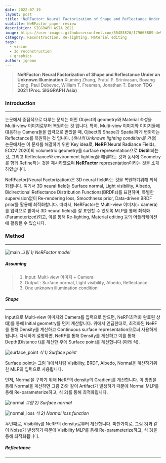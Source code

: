 ```yaml
---
date: 2022-07-19
layout: post
title: 'NeRFactor: Neural Factorization of Shape and Reflectance Under an Unknown Illumination'
subtitle: NeRFactor paper review
description: SIGGRAPH ASIA 2021
image: https://user-images.githubusercontent.com/55485826/179668889-de983eb0-1483-473d-8de2-8269e372d2f2.png
category: Reconstruction, Re-lighting, Material editing
tags:
  - vision
  - 3d reconstruction
  - graphics
author: jgnooo
---
```


> **NeRFactor: Neural Factorization of Shape and Reflectance Under an Unknown Illumination**
> Xiuming Zhang, Pratul P. Srinivasan, Boyang Deng, Paul Debevec, William T. Freeman, Jonathan T. Barron
> **TOG 2021 (Proc. SIGGRAPH Asia)**

### Introduction
---
논문에서 중점적으로 다루는 문제는 어떤 Object의 geometry와 Material 속성을 Multi-view 이미지로부터 복원하는 것 입니다. 특히, Multi-view 이미지와 이미지들에 대응하는 Camera들을 입력으로 받았을 때, Ojbect의 Shape과 Spatial하게 변화하는 Reflectance를 복원하는 것 입니다. (_하나의 Unknown lighting condition을 가정_) 논문에서는 이 문제를 해결하기 위한 Key idea로, **NeRF**(Neural Radiance Fields, ECCV 2020)의 volumetric geometry를 surface representation으로 **Distill**하는것, 그리고 Reflectance와 environment lighting을 해결하는 것과 동시에 Geometry를 함께 Refine하는 것을 제시하였으며 **NeRFactor** representation이라는 것을 소개하였습니다.

NeRFactor(Neural Factorization)은 3D neural field라는 것을 복원하기위해 최적화됩니다. 여기서 3D neural field는 Surface normal, Light visibility, Albedo, Bidirectional Reflectance Distribution Functions(BRDFs)를 표현하며, 특별한 supervision없이 Re-rendering loss, Smoothness prior, Data-driven BRDF prior를 활용해 최적화합니다. 따라서, NeRFactor는 Multi-view 이미지(+ camera)를 입력으로 받아서 3D neural fields를 잘 표현할 수 있도록 MLP를 통해 최적화(Parameterized)되고, 이를 통해 Re-lighting, Material editing 등의 어플리케이션에 활용될 수 있습니다.

### Method
---
![main](https://user-images.githubusercontent.com/55485826/179673208-34d8cb40-2912-4446-a34d-58a36a357953.png)
    _그림 1) NeRFactor model_

##### Assuming
>    1. Input: Multi-view 이미지 + Camera
>    2. Output : Surface normal, Light visibility, Albedo, Reflectance
>    3. One unknown illumination condition

##### Shape
---
Input으로 Multi-view 이미지와 Camera를 입력으로 받으면, NeRF(최적화 완료된 상태)를 통해 Initial geometry를 먼저 계산합니다. 위에서 언급한대로, 최적화된 NeRF를 통해 Density를 계산하고 Continuous surface representation으로써 사용하게 됩니다. 자세하게 설명하면, NeRF를 통해 Density를 계산하고 이를 통해 Depth(Distance t)를 계산한 후에 Surface point를 계산합니다 (아래 식).

![surface_point](https://user-images.githubusercontent.com/55485826/179676591-f9e390f5-7324-4a42-917d-98ad51cdeb4a.png)
    _식 1) Surface point_

Surface point는 그림 1)에서처럼 Visibility, BRDF, Albedo, Normal을 계산하기위한 MLP의 입력으로 사용됩니다.

먼저, Normal을 구하기 위해 NeRF의 density의 Gradient를 계산합니다. 이 방법을 통해 Normal을 계산하면 그림 2)와 같이 Artifact가 발생하기 때문에 Normal MLP를 통해 Re-parameterize하고, 식 2)를 통해 최적화됩니다.

![normal](https://user-images.githubusercontent.com/55485826/179677256-efc66c4d-611c-4b29-9369-43861367c9b9.png)
    _그림 2) Surface normal_

![normal_loss](https://user-images.githubusercontent.com/55485826/179677722-6624448c-6537-49d1-ba0c-ebf4f27f891c.png)
    _식 2) Normal loss function_

두번째로, Visibility를 NeRF의 density로부터 계산합니다. 마찬가지로, 그림 3)과 같이 Noise가 발생하기 때문에 Visibility MLP를 통해 Re-parameterize하고, 식 3)을 통해 최적화됩니다.


##### Reflectance
---
